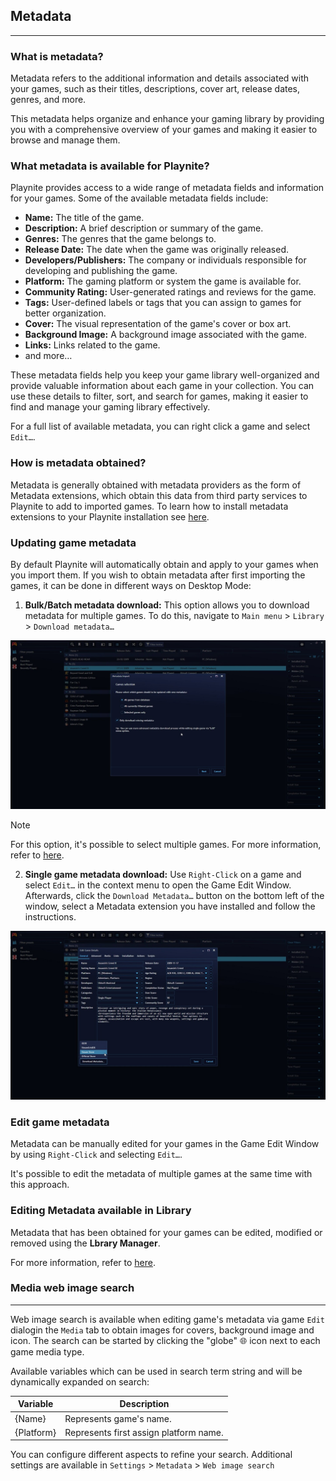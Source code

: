 ## Metadata
---------------------
### What is metadata?

Metadata refers to the additional information and details associated with your games, such as their titles, descriptions, cover art, release dates, genres, and more.

This metadata helps organize and enhance your gaming library by providing you with a comprehensive overview of your games and making it easier to browse and manage them.

### What metadata is available for Playnite?

Playnite provides access to a wide range of metadata fields and information for your games. Some of the available metadata fields include:

- **Name:** The title of the game.
- **Description:** A brief description or summary of the game.
- **Genres:** The genres that the game belongs to.
- **Release Date:** The date when the game was originally released.
- **Developers/Publishers:** The company or individuals responsible for developing and publishing the game.
- **Platform:** The gaming platform or system the game is available for.
- **Community Rating:** User-generated ratings and reviews for the game.
- **Tags:** User-defined labels or tags that you can assign to games for better organization.
- **Cover:** The visual representation of the game's cover or box art.
- **Background Image:** A background image associated with the game.
- **Links:** Links related to the game.
- and more…

These metadata fields help you keep your game library well-organized and provide valuable information about each game in your collection. You can use these details to filter, sort, and search for games, making it easier to find and manage your gaming library effectively.

For a full list of available metadata, you can right click a game and select `Edit…`.

### How is metadata obtained?
Metadata is generally obtained with metadata providers as the form of Metadata extensions, which obtain this data from third party services to Playnite to add to imported games. To learn how to install metadata extensions to your Playnite installation see [here](../../features/extensionsSupport/installingExtensions.md#installing-additional-metadata-providers).

### Updating game metadata
By default Playnite will automatically obtain and apply to your games when you import them. If you wish to obtain metadata after first importing the games, it can be done in different ways on Desktop Mode:

1. **Bulk/Batch metadata download:** This option allows you to download metadata for multiple games. To do this, navigate to `Main menu` > `Library` > `Download metadata…`

![metadata_downloadBulk](images/metadata_downloadBulk.jpg)

> [!NOTE]
>For this option, it's possible to select multiple games. For more information, refer to [here](../../gettingStarted/playniteDesktopMode.md#tips).

2. **Single game metadata download:** Use `Right-Click` on a game and select `Edit…` in the context menu to open the Game Edit Window. Afterwards, click the `Download Metadata…` button on the bottom left of the window, select a Metadata extension you have installed and follow the instructions.

![metadata_downloadSingle](images/metadata_downloadSingle.jpg)

### Edit game metadata
Metadata can be manually edited for your games in the Game Edit Window by using `Right-Click` and selecting `Edit…`.

It's possible to edit the metadata of multiple games at the same time with this approach.

### Editing Metadata available in Library
Metadata that has been obtained for your games can be edited, modified or removed using the **Lbrary Manager**.

For more information, refer to [here](../libraryManager.md).

### Media web image search
---------------------

Web image search is available when editing game's metadata via game `Edit` dialogin the `Media` tab to obtain images for covers, background image and icon. The search can be started by clicking the "globe" 🌐 icon next to each game media type.

Available variables which can be used in search term string and will be dynamically expanded on search:

| Variable   | Description                            |
| ---------- | -------------------------------------- |
| {Name}     | Represents game's name.                |
| {Platform} | Represents first assign platform name. |

You can configure different aspects to refine your search. Additional settings are available in `Settings` > `Metadata` > `Web image search`